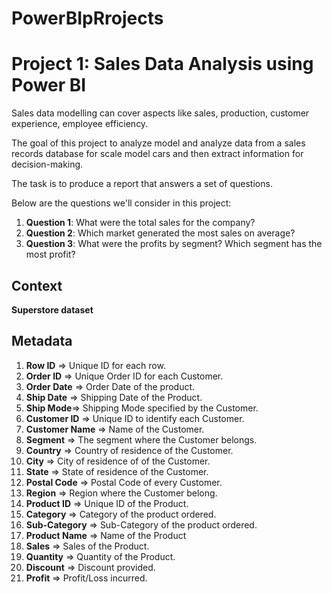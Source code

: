 # PowerBIpRrojects

# Project 1: Sales Data Analysis using Power BI

 Sales data modelling can cover aspects like sales, production, customer experience, employee efficiency.

 The goal of this project to analyze model and analyze data from a sales records database for scale model cars and then extract information for decision-making.

 The task is to produce a report that answers a set of questions. 

 Below are the questions we'll consider in this project:
 1. **Question 1**: What were the total sales for the company?
 2. **Question 2**: Which market generated the most sales on average?
 3. **Question 3**: What were the profits by segment? Which segment has the most profit?

 ## Context

   **Superstore dataset**

 ## Metadata

 1. **Row ID** => Unique ID for each row.
 2. **Order ID** => Unique Order ID for each Customer.
 3. **Order Date** => Order Date of the product.
 4. **Ship Date** => Shipping Date of the Product.
 5. **Ship Mode**=> Shipping Mode specified by the Customer.
 6. **Customer ID** => Unique ID to identify each Customer.
 7. **Customer Name** => Name of the Customer.
 8. **Segment** => The segment where the Customer belongs.
 9. **Country** => Country of residence of the Customer.
 10. **City** => City of residence of of the Customer.
 11. **State** => State of residence of the Customer.
 12. **Postal Code** => Postal Code of every Customer.
 13. **Region** => Region where the Customer belong.
 14. **Product ID** => Unique ID of the Product.
 15. **Category** => Category of the product ordered.
 16. **Sub-Category** => Sub-Category of the product ordered.
 17. **Product Name** => Name of the Product
 18. **Sales** => Sales of the Product.
 19. **Quantity** => Quantity of the Product.
 20. **Discount** => Discount provided.
 21. **Profit** => Profit/Loss incurred.

